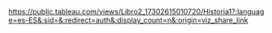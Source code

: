 









https://public.tableau.com/views/Libro2_17302615010720/Historia1?:language=es-ES&:sid=&:redirect=auth&:display_count=n&:origin=viz_share_link
